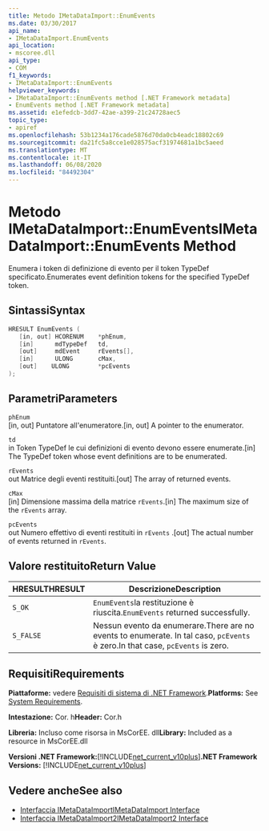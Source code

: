 ```yaml
---
title: Metodo IMetaDataImport::EnumEvents
ms.date: 03/30/2017
api_name:
- IMetaDataImport.EnumEvents
api_location:
- mscoree.dll
api_type:
- COM
f1_keywords:
- IMetaDataImport::EnumEvents
helpviewer_keywords:
- IMetaDataImport::EnumEvents method [.NET Framework metadata]
- EnumEvents method [.NET Framework metadata]
ms.assetid: e1efedcb-3dd7-42ae-a399-21c24728aec5
topic_type:
- apiref
ms.openlocfilehash: 53b1234a176cade5876d70da0cb4eadc18802c69
ms.sourcegitcommit: da21fc5a8cce1e028575acf31974681a1bc5aeed
ms.translationtype: MT
ms.contentlocale: it-IT
ms.lasthandoff: 06/08/2020
ms.locfileid: "84492304"
---
```

# <a name="imetadataimportenumevents-method"></a><span data-ttu-id="5f672-102">Metodo IMetaDataImport::EnumEvents</span><span class="sxs-lookup"><span data-stu-id="5f672-102">IMetaDataImport::EnumEvents Method</span></span>
<span data-ttu-id="5f672-103">Enumera i token di definizione di evento per il token TypeDef specificato.</span><span class="sxs-lookup"><span data-stu-id="5f672-103">Enumerates event definition tokens for the specified TypeDef token.</span></span>  
  
## <a name="syntax"></a><span data-ttu-id="5f672-104">Sintassi</span><span class="sxs-lookup"><span data-stu-id="5f672-104">Syntax</span></span>  
  
```cpp  
HRESULT EnumEvents (
   [in, out] HCORENUM    *phEnum,
   [in]      mdTypeDef   td,
   [out]     mdEvent     rEvents[],
   [in]      ULONG       cMax,  
   [out]    ULONG        *pcEvents  
);  
```  
  
## <a name="parameters"></a><span data-ttu-id="5f672-105">Parametri</span><span class="sxs-lookup"><span data-stu-id="5f672-105">Parameters</span></span>  
 `phEnum`  
 <span data-ttu-id="5f672-106">[in, out] Puntatore all'enumeratore.</span><span class="sxs-lookup"><span data-stu-id="5f672-106">[in, out] A pointer to the enumerator.</span></span>  
  
 `td`  
 <span data-ttu-id="5f672-107">in Token TypeDef le cui definizioni di evento devono essere enumerate.</span><span class="sxs-lookup"><span data-stu-id="5f672-107">[in] The TypeDef token whose event definitions are to be enumerated.</span></span>  
  
 `rEvents`  
 <span data-ttu-id="5f672-108">out Matrice degli eventi restituiti.</span><span class="sxs-lookup"><span data-stu-id="5f672-108">[out] The array of returned events.</span></span>  
  
 `cMax`  
 <span data-ttu-id="5f672-109">[in] Dimensione massima della matrice `rEvents`.</span><span class="sxs-lookup"><span data-stu-id="5f672-109">[in] The maximum size of the `rEvents` array.</span></span>  
  
 `pcEvents`  
 <span data-ttu-id="5f672-110">out Numero effettivo di eventi restituiti in `rEvents` .</span><span class="sxs-lookup"><span data-stu-id="5f672-110">[out] The actual number of events returned in `rEvents`.</span></span>  
  
## <a name="return-value"></a><span data-ttu-id="5f672-111">Valore restituito</span><span class="sxs-lookup"><span data-stu-id="5f672-111">Return Value</span></span>  
  
|<span data-ttu-id="5f672-112">HRESULT</span><span class="sxs-lookup"><span data-stu-id="5f672-112">HRESULT</span></span>|<span data-ttu-id="5f672-113">Descrizione</span><span class="sxs-lookup"><span data-stu-id="5f672-113">Description</span></span>|  
|-------------|-----------------|  
|`S_OK`|<span data-ttu-id="5f672-114">`EnumEvents`la restituzione è riuscita.</span><span class="sxs-lookup"><span data-stu-id="5f672-114">`EnumEvents` returned successfully.</span></span>|  
|`S_FALSE`|<span data-ttu-id="5f672-115">Nessun evento da enumerare.</span><span class="sxs-lookup"><span data-stu-id="5f672-115">There are no events to enumerate.</span></span> <span data-ttu-id="5f672-116">In tal caso, `pcEvents` è zero.</span><span class="sxs-lookup"><span data-stu-id="5f672-116">In that case, `pcEvents` is zero.</span></span>|  
  
## <a name="requirements"></a><span data-ttu-id="5f672-117">Requisiti</span><span class="sxs-lookup"><span data-stu-id="5f672-117">Requirements</span></span>  
 <span data-ttu-id="5f672-118">**Piattaforme:** vedere [Requisiti di sistema di .NET Framework](../../get-started/system-requirements.md).</span><span class="sxs-lookup"><span data-stu-id="5f672-118">**Platforms:** See [System Requirements](../../get-started/system-requirements.md).</span></span>  
  
 <span data-ttu-id="5f672-119">**Intestazione:** Cor. h</span><span class="sxs-lookup"><span data-stu-id="5f672-119">**Header:** Cor.h</span></span>  
  
 <span data-ttu-id="5f672-120">**Libreria:** Incluso come risorsa in MsCorEE. dll</span><span class="sxs-lookup"><span data-stu-id="5f672-120">**Library:** Included as a resource in MsCorEE.dll</span></span>  
  
 <span data-ttu-id="5f672-121">**Versioni .NET Framework:**[!INCLUDE[net_current_v10plus](../../../../includes/net-current-v10plus-md.md)]</span><span class="sxs-lookup"><span data-stu-id="5f672-121">**.NET Framework Versions:** [!INCLUDE[net_current_v10plus](../../../../includes/net-current-v10plus-md.md)]</span></span>  
  
## <a name="see-also"></a><span data-ttu-id="5f672-122">Vedere anche</span><span class="sxs-lookup"><span data-stu-id="5f672-122">See also</span></span>

- [<span data-ttu-id="5f672-123">Interfaccia IMetaDataImport</span><span class="sxs-lookup"><span data-stu-id="5f672-123">IMetaDataImport Interface</span></span>](imetadataimport-interface.md)
- [<span data-ttu-id="5f672-124">Interfaccia IMetaDataImport2</span><span class="sxs-lookup"><span data-stu-id="5f672-124">IMetaDataImport2 Interface</span></span>](imetadataimport2-interface.md)

